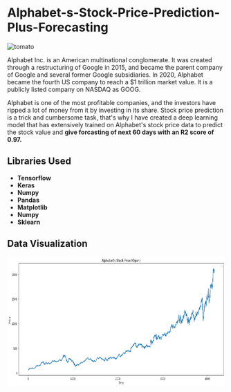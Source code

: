 # Alphabet-s-Stock-Price-Prediction-Plus-Forecasting
<img src="https://i.cdn.turner.com/money/interactive/technology/what-is-googles-new-alphabet/images/google-alphabet-xl.png" alt="tomato" width="900" height="680">
<p>Alphabet Inc. is an American multinational conglomerate. It was created through a restructuring of Google in 2015, and became the parent company of Google and several former Google subsidiaries. In 2020, Alphabet became the fourth US company to reach a $1 trillion market value. It is a publicly listed company on NASDAQ as GOOG. 
</p>
<p>Alphabet is one of the most profitable companies, and the investors have ripped a lot of money from it by investing in its share. Stock price prediction is a trick and cumbersome task, that's why I have created a deep learning model that has extensively trained on Alphabet's stock price data to predict the stock value and <b>give forcasting of next 60 days with an R2 score of 0.97.</p>
<h2>Libraries Used</h2>
<ul>
  <li>Tensorflow</li>
  <li>Keras</li>
  <li>Numpy</li>
  <li>Pandas </li>
  <li>Matplotlib</li>
  <li>Numpy</li>
  <li>Sklearn</li>
</ul> 
<h2>Data Visualization</h2>
<img src="https://github.com/NavinBondade/Alphabet-s-Stock-Price-Prediction-Plus-Forecasting/blob/main/Alphabet's%20Stock%20Price%20%20Prediction%20Plus%20Forecasting/Graphs/Alphabet's%20Stock%20Price%20(Open).png" width="800" height="300">
